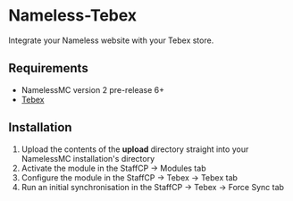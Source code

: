 # Nameless-Tebex
Integrate your Nameless website with your Tebex store.

## Requirements
- NamelessMC version 2 pre-release 6+
- [Tebex](https://www.tebex.io/)

## Installation
1. Upload the contents of the **upload** directory straight into your NamelessMC installation's directory
2. Activate the module in the StaffCP -> Modules tab
3. Configure the module in the StaffCP -> Tebex -> Tebex tab
4. Run an initial synchronisation in the StaffCP -> Tebex -> Force Sync tab